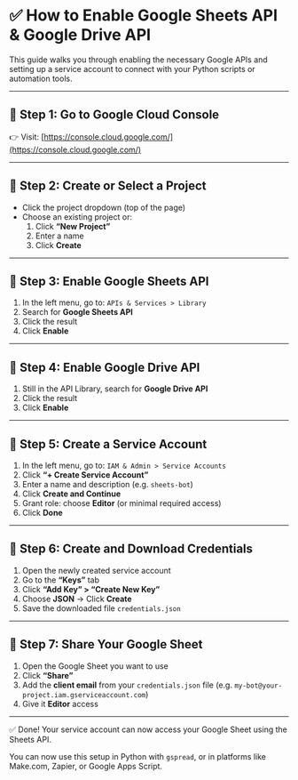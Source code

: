 # ✅ How to Enable Google Sheets API & Google Drive API

This guide walks you through enabling the necessary Google APIs and setting up a service account to connect with your Python scripts or automation tools.

---

## 🔹 Step 1: Go to Google Cloud Console
👉 Visit: [https://console.cloud.google.com/](https://console.cloud.google.com/)

---

## 🔹 Step 2: Create or Select a Project
- Click the project dropdown (top of the page)
- Choose an existing project or:
  1. Click **“New Project”**
  2. Enter a name
  3. Click **Create**

---

## 🔹 Step 3: Enable Google Sheets API
1. In the left menu, go to: `APIs & Services > Library`
2. Search for **Google Sheets API**
3. Click the result
4. Click **Enable**

---

## 🔹 Step 4: Enable Google Drive API
1. Still in the API Library, search for **Google Drive API**
2. Click the result
3. Click **Enable**

---

## 🔹 Step 5: Create a Service Account
1. In the left menu, go to: `IAM & Admin > Service Accounts`
2. Click **“+ Create Service Account”**
3. Enter a name and description (e.g. `sheets-bot`)
4. Click **Create and Continue**
5. Grant role: choose **Editor** (or minimal required access)
6. Click **Done**

---

## 🔹 Step 6: Create and Download Credentials
1. Open the newly created service account
2. Go to the **“Keys”** tab
3. Click **“Add Key” > “Create New Key”**
4. Choose **JSON** → Click **Create**
5. Save the downloaded file `credentials.json`

---

## 🔹 Step 7: Share Your Google Sheet
1. Open the Google Sheet you want to use
2. Click **“Share”**
3. Add the **client email** from your `credentials.json` file (e.g. `my-bot@your-project.iam.gserviceaccount.com`)
4. Give it **Editor** access

---

✅ Done! Your service account can now access your Google Sheet using the Sheets API.

You can now use this setup in Python with `gspread`, or in platforms like Make.com, Zapier, or Google Apps Script.

